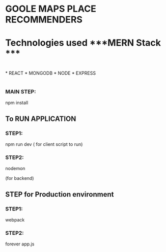 # GOOLE MAPS PLACE RECOMMENDERS

# Technologies used ***MERN Stack ***<br/>
<br/>
* REACT 
* MONGODB 
* NODE
* EXPRESS
<br/><br/>


### MAIN STEP: 

  npm install
  
## To RUN APPLICATION

### STEP1:

  npm run dev 
 ( for client script to run)
 
 ### STEP2:
 
 nodemon
 
 (for backend)
 
 ## STEP for Production environment
 
 ### STEP1: 
 
 webpack
 
 ### STEP2: 
 
 forever app.js


